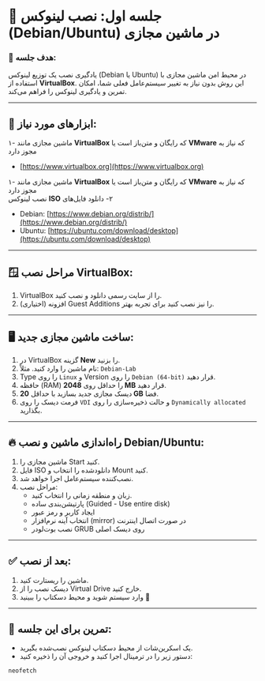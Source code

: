 # 🧩 جلسه اول: نصب لینوکس (Debian/Ubuntu) در ماشین مجازی

### 🎯 هدف جلسه:
یادگیری نصب یک توزیع لینوکس (Debian یا Ubuntu) در محیط امن ماشین مجازی با استفاده از **VirtualBox**. این روش بدون نیاز به تغییر سیستم‌عامل فعلی شما، امکان تمرین و یادگیری لینوکس را فراهم می‌کند.

---

## 🧰 ابزارهای مورد نیاز:
۱- ماشین مجازی مانند **VirtualBox** که رایگان و متن‌باز است یا **VMware** که نیاز به مجوز دارد  
   - [https://www.virtualbox.org](https://www.virtualbox.org)

۱- ماشین مجازی مانند **VirtualBox** که رایگان و متن‌باز است یا **VMware** که نیاز به مجوز دارد  
‫۲- دانلود فایل‌های **ISO** نصب لینوکس  




   - Debian: [https://www.debian.org/distrib/](https://www.debian.org/distrib/)
   - Ubuntu: [https://ubuntu.com/download/desktop](https://ubuntu.com/download/desktop)

---

## 🪟 مراحل نصب VirtualBox:

1. VirtualBox را از سایت رسمی دانلود و نصب کنید.
2. (اختیاری) افزونه Guest Additions را نیز نصب کنید برای تجربه بهتر.

---

## 🖥️ ساخت ماشین مجازی جدید:

1. در VirtualBox گزینه **New** را بزنید.
2. نام ماشین را وارد کنید. مثلاً: `Debian-Lab`
3. Type را روی `Linux` و Version را روی `Debian (64-bit)` قرار دهید.
4. حافظه (RAM) را حداقل روی **2048 MB** قرار دهید.
5. دیسک مجازی جدید بسازید با حداقل **20 GB** فضا.
6. فرمت دیسک را روی `VDI` و حالت ذخیره‌سازی را روی `Dynamically allocated` بگذارید.

---

## 🔥 راه‌اندازی ماشین و نصب Debian/Ubuntu:

1. ماشین مجازی را Start کنید.
2. فایل ISO دانلود‌شده را انتخاب و Mount کنید.
3. نصب‌کننده سیستم‌عامل اجرا خواهد شد.
4. مراحل نصب:
   - زبان و منطقه زمانی را انتخاب کنید.
   - پارتیشن‌بندی ساده (Guided - Use entire disk)
   - ایجاد کاربر و رمز عبور
   - انتخاب آینه نرم‌افزار (mirror) در صورت اتصال اینترنت
   - نصب بوت‌لودر GRUB روی دیسک اصلی

---

## ✅ بعد از نصب:

1. ماشین را ریستارت کنید.
2. دیسک نصب را از Virtual Drive خارج کنید.
3. وارد سیستم شوید و محیط دسکتاپ را ببینید 🎉

---

## 🧪 تمرین برای این جلسه:

- یک اسکرین‌شات از محیط دسکتاپ لینوکس نصب‌شده بگیرید.
- دستور زیر را در ترمینال اجرا کنید و خروجی آن را ذخیره کنید:

```bash
neofetch
